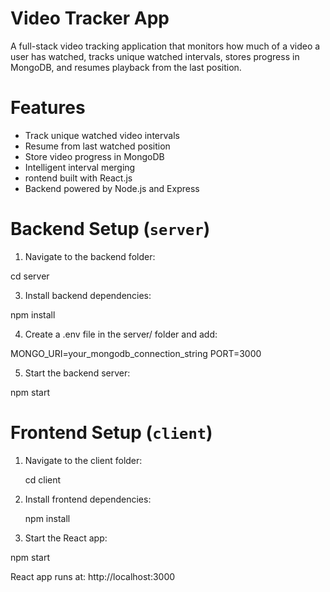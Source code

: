 # Video Tracker App

A full-stack video tracking application that monitors how much of a video a user has watched, tracks unique watched intervals, stores progress in MongoDB, and resumes playback from the last position.

# Features

- Track unique watched video intervals
- Resume from last watched position
- Store video progress in MongoDB
- Intelligent interval merging
- rontend built with React.js
- Backend powered by Node.js and Express


# Backend Setup (`server`)

1. Navigate to the backend folder:
   
  cd server

3. Install backend dependencies:

  npm install

4. Create a .env file in the server/ folder and add:

  MONGO_URI=your_mongodb_connection_string
  PORT=3000

5. Start the backend server:

  npm start

# Frontend Setup (`client`)

1. Navigate to the client folder:

   cd client
   
2. Install frontend dependencies:

   npm install
   
3. Start the React app:

  npm start
   
React app runs at: http://localhost:3000

